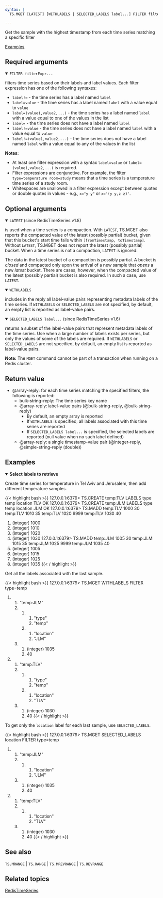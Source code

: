 ```yaml
---
syntax: |
  TS.MGET [LATEST] [WITHLABELS | SELECTED_LABELS label...] FILTER filterExpr...

---
```


Get the sample with the highest timestamp from each time series matching a specific filter

[Examples](#examples)

## Required arguments

<details open>
<summary><code>FILTER filterExpr...</code></summary>

filters time series based on their labels and label values. Each filter expression has one of the following syntaxes:

  - `label!=` - the time series has a label named `label`
  - `label=value` - the time series has a label named `label` with a value equal to `value`
  - `label=(value1,value2,...)` - the time series has a label named `label` with a value equal to one of the values in the list
  - `label=` - the time series does not have a label named `label`
  - `label!=value` - the time series does not have a label named `label` with a value equal to `value`
  - `label!=(value1,value2,...)` - the time series does not have a label named `label` with a value equal to any of the values in the list

  <note><b>Notes:</b>
   - At least one filter expression with a syntax `label=value` or `label=(value1,value2,...)` is required.
   - Filter expressions are conjunctive. For example, the filter `type=temperature room=study` means that a time series is a temperature time series of a study room.
   - Whitespaces are unallowed in a filter expression except between quotes or double quotes in values - e.g., `x="y y"` or `x='(y y,z z)'`.
   </note>
</details>

## Optional arguments

<details open>
<summary><code>LATEST</code> (since RedisTimeSeries v1.8)</summary> 

is used when a time series is a compaction. With `LATEST`, TS.MGET also reports the compacted value of the latest (possibly partial) bucket, given that this bucket's start time falls within `[fromTimestamp, toTimestamp]`. Without `LATEST`, TS.MGET does not report the latest (possibly partial) bucket. When a time series is not a compaction, `LATEST` is ignored.
  
The data in the latest bucket of a compaction is possibly partial. A bucket is _closed_ and compacted only upon the arrival of a new sample that _opens_ a new _latest_ bucket. There are cases, however, when the compacted value of the latest (possibly partial) bucket is also required. In such a case, use `LATEST`.
</details>

<details open>
<summary><code>WITHLABELS</code></summary> 

includes in the reply all label-value pairs representing metadata labels of the time series. 
If `WITHLABELS` or `SELECTED_LABELS` are not specified, by default, an empty list is reported as label-value pairs.

</details>

<details open>
<summary><code>SELECTED_LABELS label...</code> (since RedisTimeSeries v1.6)</summary> 

returns a subset of the label-value pairs that represent metadata labels of the time series. 
Use when a large number of labels exists per series, but only the values of some of the labels are required. 
If `WITHLABELS` or `SELECTED_LABELS` are not specified, by default, an empty list is reported as label-value pairs.

</details>

<note><b>Note:</b> The `MGET` command cannot be part of a transaction when running on a Redis cluster.</note>

## Return value

- @array-reply: for each time series matching the specified filters, the following is reported:
  - bulk-string-reply: The time series key name
  - @array-reply: label-value pairs (@bulk-string-reply, @bulk-string-reply)
    - By default, an empty array is reported
    - If `WITHLABELS` is specified, all labels associated with this time series are reported
    - If `SELECTED_LABELS label...` is specified, the selected labels are reported (null value when no such label defined)
  - @array-reply: a single timestamp-value pair (@integer-reply, @simple-string-reply (double))

## Examples

<details open>
<summary><b>Select labels to retrieve</b></summary>

Create time series for temperature in Tel Aviv and Jerusalem, then add different temperature samples.

{{< highlight bash >}}
127.0.0.1:6379> TS.CREATE temp:TLV LABELS type temp location TLV
OK
127.0.0.1:6379> TS.CREATE temp:JLM LABELS type temp location JLM
OK
127.0.0.1:6379> TS.MADD temp:TLV 1000 30 temp:TLV 1010 35 temp:TLV 1020 9999 temp:TLV 1030 40
1) (integer) 1000
2) (integer) 1010
3) (integer) 1020
4) (integer) 1030
127.0.0.1:6379> TS.MADD temp:JLM 1005 30 temp:JLM 1015 35 temp:JLM 1025 9999 temp:JLM 1035 40
1) (integer) 1005
2) (integer) 1015
3) (integer) 1025
4) (integer) 1035
{{< / highlight >}}

Get all the labels associated with the last sample.

{{< highlight bash >}}
127.0.0.1:6379> TS.MGET WITHLABELS FILTER type=temp
1) 1) "temp:JLM"
   2) 1) 1) "type"
         2) "temp"
      2) 1) "location"
         2) "JLM"
   3) 1) (integer) 1035
      2) 40
2) 1) "temp:TLV"
   2) 1) 1) "type"
         2) "temp"
      2) 1) "location"
         2) "TLV"
   3) 1) (integer) 1030
      2) 40
{{< / highlight >}}

To get only the `location` label for each last sample, use `SELECTED_LABELS`.

{{< highlight bash >}}
127.0.0.1:6379> TS.MGET SELECTED_LABELS location FILTER type=temp
1) 1) "temp:JLM"
   2) 1) 1) "location"
         2) "JLM"
   3) 1) (integer) 1035
      2) 40
2) 1) "temp:TLV"
   2) 1) 1) "location"
         2) "TLV"
   3) 1) (integer) 1030
      2) 40
{{< / highlight >}}
</details>

## See also

`TS.MRANGE` | `TS.RANGE` | `TS.MREVRANGE` | `TS.REVRANGE`

## Related topics

[RedisTimeSeries](/docs/stack/timeseries)

